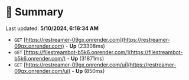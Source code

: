 # 📖 Summary
Last updated: **5/10/2024, 6:16:34 AM**

- `GET` [https://restreamer-09gx.onrender.com](https://restreamer-09gx.onrender.com) - **Up** (23308ms)
- `GET` [https://filestreambot-b5k6.onrender.com/](https://filestreambot-b5k6.onrender.com/) - **Up** (31871ms)
- `GET` [https://restreamer-09gx.onrender.com/ui](https://restreamer-09gx.onrender.com/ui) - **Up** (850ms)
